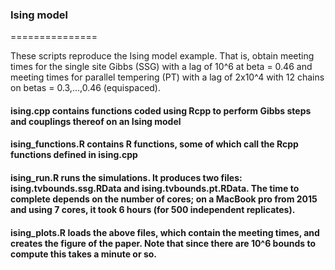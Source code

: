 ### Ising model
===============

These scripts reproduce the Ising model example. That is, obtain meeting times for the single site Gibbs (SSG) with a lag of 10^6 at beta = 0.46 and meeting times for parallel tempering (PT) with a lag of 2x10^4 with 12 chains on betas = 0.3,...,0.46 (equispaced).

#### ising.cpp contains functions coded using Rcpp to perform Gibbs steps and couplings thereof on an Ising model
#### ising_functions.R contains R functions, some of which call the Rcpp functions defined in ising.cpp
#### ising_run.R runs the simulations. It produces two files: ising.tvbounds.ssg.RData and ising.tvbounds.pt.RData. The time to complete depends on the number of cores; on a MacBook pro from 2015 and using 7 cores, it took 6 hours (for 500 independent replicates).
#### ising_plots.R loads the above files, which contain the meeting times, and creates the figure of the paper. Note that since there are 10^6 bounds to compute this takes a minute or so.